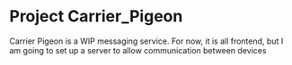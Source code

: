 # Project Carrier_Pigeon

Carrier Pigeon is a WIP messaging service. For now, it is all frontend, but I am going to set up a server to allow communication between devices
